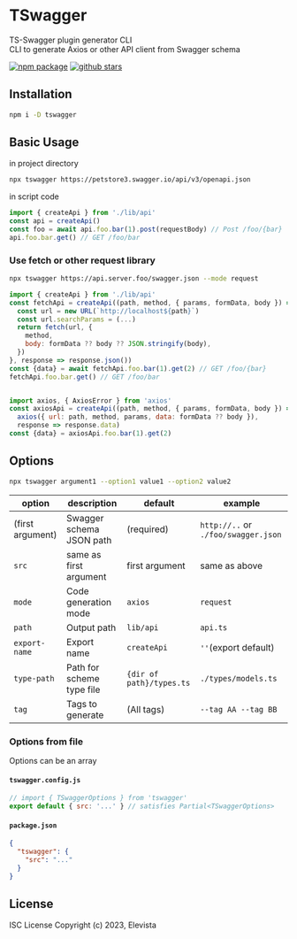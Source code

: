 # TSwagger

TS-Swagger plugin generator CLI  
CLI to generate Axios or other API client from Swagger schema

[![npm package](https://img.shields.io/npm/v/tswagger.svg?maxAge=2592000&style=flat-square)](https://www.npmjs.com/package/tswagger)
[![github stars](https://img.shields.io/github/stars/Elevista/tswagger?style=social)](https://github.com/Elevista/tswagger)

## Installation

```sh
npm i -D tswagger
```

## Basic Usage

in project directory

```sh
npx tswagger https://petstore3.swagger.io/api/v3/openapi.json
```

in script code

```js
import { createApi } from './lib/api'
const api = createApi()
const foo = await api.foo.bar(1).post(requestBody) // Post /foo/{bar} 
api.foo.bar.get() // GET /foo/bar
```

### Use fetch or other request library

```sh
npx tswagger https://api.server.foo/swagger.json --mode request
```

```js
import { createApi } from './lib/api'
const fetchApi = createApi((path, method, { params, formData, body }) => {
  const url = new URL(`http://localhost${path}`)
  const url.searchParams = (...)
  return fetch(url, {
    method,
    body: formData ?? body ?? JSON.stringify(body),
  })
}, response => response.json())
const {data} = await fetchApi.foo.bar(1).get(2) // GET /foo/{bar} 
fetchApi.foo.bar.get() // GET /foo/bar


import axios, { AxiosError } from 'axios'
const axiosApi = createApi((path, method, { params, formData, body }) =>
  axios({ url: path, method, params, data: formData ?? body }),
  response => response.data)
const {data} = axiosApi.foo.bar(1).get(2)
```

## Options

```sh
npx tswagger argument1 --option1 value1 --option2 value2
```

| option           | description                | default                                  | example                             |
|------------------|----------------------------|------------------------------------------|-------------------------------------|
| (first argument) | Swagger schema JSON path   | (required)                               | `http://..` or `./foo/swagger.json` |
| `src`            | same as first argument     | first argument                           | same as above                       |
| `mode`           | Code generation mode       | `axios`                                  | `request`                           |
| `path`           | Output path                | `lib/api`                                | `api.ts`                            |
| `export-name`    | Export name                | `createApi`                              | `''`(export default)                |
| `type-path`      | Path for scheme type file  | `{dir of path}/types.ts`                 | `./types/models.ts`                 |
| `tag`            | Tags to generate           | (All tags)                               | `--tag AA --tag BB`                 |

### Options from file

Options can be an array

#### `tswagger.config.js`

```js
// import { TSwaggerOptions } from 'tswagger'
export default { src: '...' } // satisfies Partial<TSwaggerOptions>
```

#### `package.json`

```json
{
  "tswagger": {
    "src": "..."
  }
}
```

## License

ISC License
Copyright (c) 2023, Elevista

